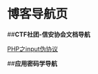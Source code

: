 # 博客导航页

##**CTF社团-信安协会文档导航**

[PHP之input伪协议](https://github.com/Xiaoyiyi23/Blog/issues/1)

##**应用密码学导航**
